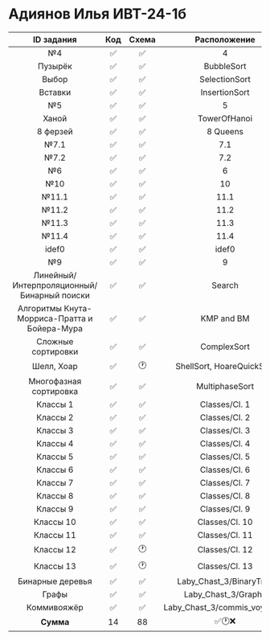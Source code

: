 # Адиянов Илья ИВТ-24-1б  
| ID задания | Код | Схема | Расположение |                                                 
| :----: | :----: | :----: | :----: |
| №4 | ✅ | ✅ | 4 |
| Пузырёк | ✅ | ✅ | BubbleSort |
| Выбор | ✅ | ✅ | SelectionSort |
| Вставки | ✅ | ✅ | InsertionSort |
| №5 | ✅ | ✅ | 5 |
| Ханой | ✅ | ✅ | TowerOfHanoi |
| 8 ферзей | ✅ | ✅ | 8 Queens |
| №7.1 | ✅ | ✅ | 7.1 |
| №7.2 | ✅ | ✅ | 7.2 |
| №6 | ✅ | ✅ | 6 |
| №10 | ✅ | ✅ | 10 |
| №11.1 | ✅ | ✅ | 11.1 |
| №11.2 | ✅ | ✅ | 11.2 |
| №11.3 | ✅ | ✅ | 11.3 |
| №11.4 | ✅ | ✅ | 11.4 |
| idef0 | ✅ | ✅ | idef0 |
| №9 | ✅ | ✅ | 9 |
| Линейный/Интерпроляционный/Бинарный поиски | ✅ | ✅ | Search |
| Алгоритмы Кнута-Морриса-Пратта и Бойера-Мура | ✅ | ✅ | KMP and BM |
| Сложные сортировки | ✅ | ✅ | ComplexSort |
| Шелл, Хоар | ✅ | 🕐 | ShellSort, HoareQuickSort |
| Многофазная сортировка | ✅ | ✅ | MultiphaseSort |
| Классы 1 | ✅ | ✅ | Classes/Cl. 1 |
| Классы 2 | ✅ | ✅ | Classes/Cl. 2 |
| Классы 3 | ✅ | ✅ | Classes/Cl. 3 |
| Классы 4 | ✅ | ✅ | Classes/Cl. 4 |
| Классы 5 | ✅ | ✅ | Classes/Cl. 5 |
| Классы 6 | ✅ | ✅ | Classes/Cl. 6 |
| Классы 7 | ✅ | ✅ | Classes/Cl. 7 |
| Классы 8 | ✅ | ✅ | Classes/Cl. 8 |
| Классы 9 | ✅ | ✅ | Classes/Cl. 9 |
| Классы 10 | ✅ | ✅ | Classes/Cl. 10 |
| Классы 11 | ✅ | ✅ | Classes/Cl. 11 |
| Классы 12 | ✅ | 🕐 | Classes/Cl. 12 |
| Классы 13 | ✅ | 🕐 | Classes/Cl. 13 |
| Бинарные деревья | ✅ | ✅ | Laby_Chast_3/BinaryTree |
| Графы | ✅ | ✅ | Laby_Chast_3/Graphs |
| Коммивояжёр | ✅ | ✅ | Laby_Chast_3/commis_voyageur |
| **Сумма** | 14 | 88 | ✅🕐❌ |

